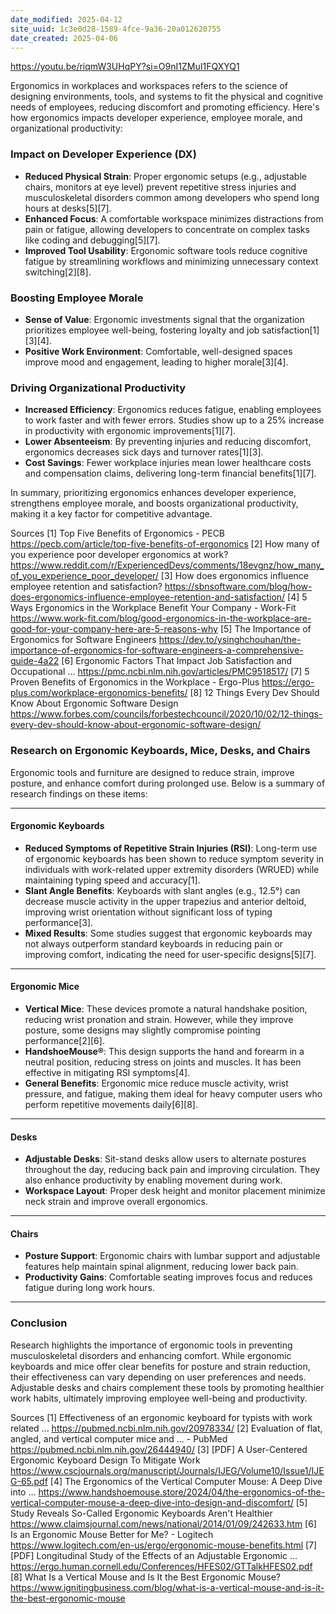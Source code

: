 ```yaml
---
date_modified: 2025-04-12
site_uuid: 1c3e0d28-1589-4fce-9a36-20a012620755
date_created: 2025-04-06
---
```


https://youtu.be/riqmW3UHqPY?si=O9nI1ZMuI1FQXYQ1

Ergonomics in workplaces and workspaces refers to the science of designing environments, tools, and systems to fit the physical and cognitive needs of employees, reducing discomfort and promoting efficiency. Here's how ergonomics impacts developer experience, employee morale, and organizational productivity:

### **Impact on Developer Experience (DX)**
- **Reduced Physical Strain**: Proper ergonomic setups (e.g., adjustable chairs, monitors at eye level) prevent repetitive stress injuries and musculoskeletal disorders common among developers who spend long hours at desks[5][7].
- **Enhanced Focus**: A comfortable workspace minimizes distractions from pain or fatigue, allowing developers to concentrate on complex tasks like coding and debugging[5][7].
- **Improved Tool Usability**: Ergonomic software tools reduce cognitive fatigue by streamlining workflows and minimizing unnecessary context switching[2][8].

### **Boosting Employee Morale**
- **Sense of Value**: Ergonomic investments signal that the organization prioritizes employee well-being, fostering loyalty and job satisfaction[1][3][4].
- **Positive Work Environment**: Comfortable, well-designed spaces improve mood and engagement, leading to higher morale[3][4].

### **Driving Organizational Productivity**
- **Increased Efficiency**: Ergonomics reduces fatigue, enabling employees to work faster and with fewer errors. Studies show up to a 25% increase in productivity with ergonomic improvements[1][7].
- **Lower Absenteeism**: By preventing injuries and reducing discomfort, ergonomics decreases sick days and turnover rates[1][3].
- **Cost Savings**: Fewer workplace injuries mean lower healthcare costs and compensation claims, delivering long-term financial benefits[1][7].

In summary, prioritizing ergonomics enhances developer experience, strengthens employee morale, and boosts organizational productivity, making it a key factor for competitive advantage.

Sources
[1] Top Five Benefits of Ergonomics - PECB https://pecb.com/article/top-five-benefits-of-ergonomics
[2] How many of you experience poor developer ergonomics at work? https://www.reddit.com/r/ExperiencedDevs/comments/18evgnz/how_many_of_you_experience_poor_developer/
[3] How does ergonomics influence employee retention and satisfaction? https://sbnsoftware.com/blog/how-does-ergonomics-influence-employee-retention-and-satisfaction/
[4] 5 Ways Ergonomics in the Workplace Benefit Your Company - Work-Fit https://www.work-fit.com/blog/good-ergonomics-in-the-workplace-are-good-for-your-company-here-are-5-reasons-why
[5] The Importance of Ergonomics for Software Engineers https://dev.to/ysinghchouhan/the-importance-of-ergonomics-for-software-engineers-a-comprehensive-guide-4a22
[6] Ergonomic Factors That Impact Job Satisfaction and Occupational ... https://pmc.ncbi.nlm.nih.gov/articles/PMC9518517/
[7] 5 Proven Benefits of Ergonomics in the Workplace - Ergo-Plus https://ergo-plus.com/workplace-ergonomics-benefits/
[8] 12 Things Every Dev Should Know About Ergonomic Software Design https://www.forbes.com/councils/forbestechcouncil/2020/10/02/12-things-every-dev-should-know-about-ergonomic-software-design/

### Research on Ergonomic Keyboards, Mice, Desks, and Chairs

Ergonomic tools and furniture are designed to reduce strain, improve posture, and enhance comfort during prolonged use. Below is a summary of research findings on these items:

---

#### **Ergonomic Keyboards**
- **Reduced Symptoms of Repetitive Strain Injuries (RSI)**: Long-term use of ergonomic keyboards has been shown to reduce symptom severity in individuals with work-related upper extremity disorders (WRUED) while maintaining typing speed and accuracy[1].
- **Slant Angle Benefits**: Keyboards with slant angles (e.g., 12.5°) can decrease muscle activity in the upper trapezius and anterior deltoid, improving wrist orientation without significant loss of typing performance[3].
- **Mixed Results**: Some studies suggest that ergonomic keyboards may not always outperform standard keyboards in reducing pain or improving comfort, indicating the need for user-specific designs[5][7].

---

#### **Ergonomic Mice**
- **Vertical Mice**: These devices promote a natural handshake position, reducing wrist pronation and strain. However, while they improve posture, some designs may slightly compromise pointing performance[2][6].
- **HandshoeMouse®**: This design supports the hand and forearm in a neutral position, reducing stress on joints and muscles. It has been effective in mitigating RSI symptoms[4].
- **General Benefits**: Ergonomic mice reduce muscle activity, wrist pressure, and fatigue, making them ideal for heavy computer users who perform repetitive movements daily[6][8].

---

#### **Desks**
- **Adjustable Desks**: Sit-stand desks allow users to alternate postures throughout the day, reducing back pain and improving circulation. They also enhance productivity by enabling movement during work.
- **Workspace Layout**: Proper desk height and monitor placement minimize neck strain and improve overall ergonomics.

---

#### **Chairs**
- **Posture Support**: Ergonomic chairs with lumbar support and adjustable features help maintain spinal alignment, reducing lower back pain.
- **Productivity Gains**: Comfortable seating improves focus and reduces fatigue during long work hours.

---

### Conclusion
Research highlights the importance of ergonomic tools in preventing musculoskeletal disorders and enhancing comfort. While ergonomic keyboards and mice offer clear benefits for posture and strain reduction, their effectiveness can vary depending on user preferences and needs. Adjustable desks and chairs complement these tools by promoting healthier work habits, ultimately improving employee well-being and productivity.

Sources
[1] Effectiveness of an ergonomic keyboard for typists with work related ... https://pubmed.ncbi.nlm.nih.gov/20978334/
[2] Evaluation of flat, angled, and vertical computer mice and ... - PubMed https://pubmed.ncbi.nlm.nih.gov/26444940/
[3] [PDF] A User-Centered Ergonomic Keyboard Design To Mitigate Work https://www.cscjournals.org/manuscript/Journals/IJEG/Volume10/Issue1/IJEG-65.pdf
[4] The Ergonomics of the Vertical Computer Mouse: A Deep Dive into ... https://www.handshoemouse.store/2024/04/the-ergonomics-of-the-vertical-computer-mouse-a-deep-dive-into-design-and-discomfort/
[5] Study Reveals So-Called Ergonomic Keyboards Aren't Healthier https://www.claimsjournal.com/news/national/2014/01/09/242633.htm
[6] Is an Ergonomic Mouse Better for Me? - Logitech https://www.logitech.com/en-us/ergo/ergonomic-mouse-benefits.html
[7] [PDF] Longitudinal Study of the Effects of an Adjustable Ergonomic ... https://ergo.human.cornell.edu/Conferences/HFES02/GTTalkHFES02.pdf
[8] What Is a Vertical Mouse and Is It the Best Ergonomic Mouse? https://www.ignitingbusiness.com/blog/what-is-a-vertical-mouse-and-is-it-the-best-ergonomic-mouse